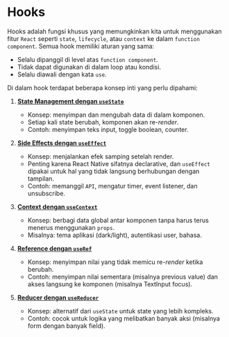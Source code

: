 # Hooks

Hooks adalah fungsi khusus yang memungkinkan kita untuk menggunakan fitur `React` seperti `state`, `lifecycle`, atau `context` ke dalam `function component`. Semua hook memiliki aturan yang sama:

- Selalu dipanggil di level atas `function component`.
- Tidak dapat digunakan di dalam loop atau kondisi.
- Selalu diawali dengan kata `use`.

Di dalam hook terdapat beberapa konsep inti yang perlu dipahami:

1. [**State Management dengan `useState`**](state.md)
    - Konsep: menyimpan dan mengubah data di dalam komponen.
    - Setiap kali state berubah, komponen akan re-*render*.
    - Contoh: menyimpan teks input, toggle boolean, counter.


2. [**Side Effects dengan `useEffect`**](side-effects.md)
    - Konsep: menjalankan efek samping setelah render. 
    - Penting karena React Native sifatnya declarative, dan `useEffect` dipakai untuk hal yang tidak langsung berhubungan dengan tampilan.
    - Contoh: memanggil `API`, mengatur timer, event listener, dan unsubscribe.

3. [**Context dengan `useContext`**](context.md)
    - Konsep: berbagi data global antar komponen tanpa harus terus menerus menggunakan `props`.
    - Misalnya: tema aplikasi (dark/light), autentikasi user, bahasa.

4. [**Reference dengan `useRef`**](reference.md)
    - Konsep: menyimpan nilai yang tidak memicu re-*render* ketika berubah.
    - Contoh: menyimpan nilai sementara (misalnya previous value) dan akses langsung ke komponen (misalnya TextInput focus).

5. [**Reducer dengan `useReducer`**](reducer.md)
    - Konsep: alternatif dari `useState` untuk state yang lebih kompleks.
    - Contoh: cocok untuk logika yang melibatkan banyak aksi (misalnya form dengan banyak field).

<!-- 6. [**Custom Hooks**](custom-hooks.md)
    - Konsep: membuat hook sendiri untuk mengabstraksi logika agar dapat digunakan ulang.
    - Contoh: `useAuth()`, `useFetch()`, `useOrientation()`. -->



